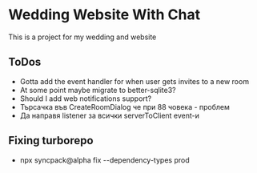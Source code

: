 # Wedding Website With Chat

This is a project for my wedding and website

## ToDos

- Gotta add the event handler for when user gets invites to a new room
- At some point maybe migrate to better-sqlite3?
- Should I add web notifications support?
- Търсачка във CreateRoomDialog че при 88 човека - проблем
- Да направя listener за всички serverToClient event-и

## Fixing turborepo

- npx syncpack@alpha fix --dependency-types prod
